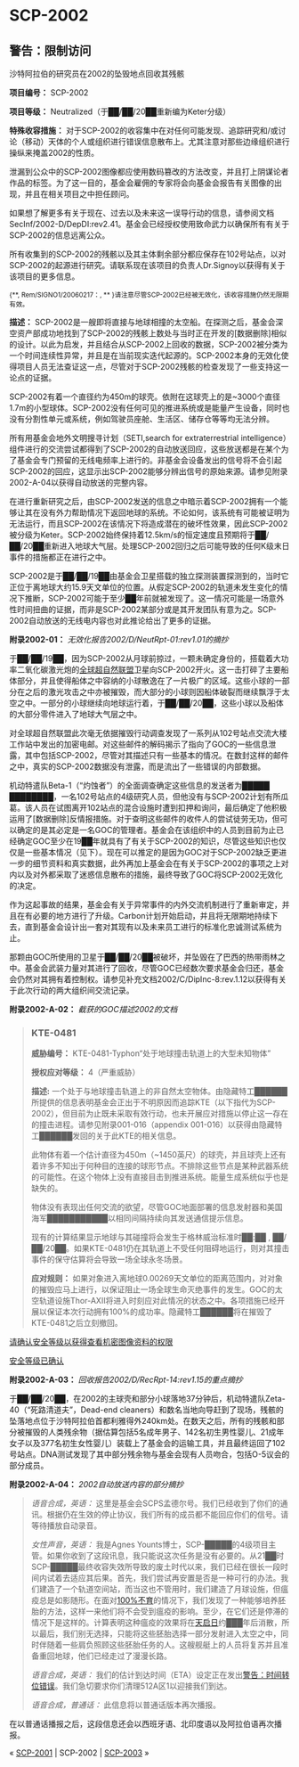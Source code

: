 # SCP-2002
                        



## 警告：限制访问




沙特阿拉伯的研究员在2002的坠毁地点回收其残骸



**项目编号：** SCP-2002

**项目等级：** Neutralized（于██/██/20██重新编为Keter分级）

**特殊收容措施：** 对于SCP-2002的收容集中在对任何可能发现、追踪研究和/或讨论（移动）天体的个人或组织进行错误信息散布上。尤其注意对那些边缘组织进行操纵来掩盖2002的性质。

泄漏到公众中的SCP-2002图像都应使用数码篡改的方法改变，并且打上阴谋论者作品的标签。为了这一目的，基金会雇佣的专家将会向基金会报告有关图像的出现，并且在相关项目之中担任顾问。

如果想了解更多有关于现在、过去以及未来这一误导行动的信息，请参阅文档SecInf/2002-D/DepDI:rev2.41。基金会已经授权使用致命武力以确保所有有关于SCP-2002的信息远离公众。

所有收集到的SCP-2002的残骸以及其主体剩余部分都应保存在102号站点，以对SCP-2002的起源进行研究。请联系现在该项目的负责人Dr.Signoy以获得有关于该项目的更多信息。


<sub>{**, Rem/SIGNO1/20060217&#65306;, ** }&#35831;&#27880;&#24847;&#23613;&#31649;SCP-2002&#24050;&#32463;&#34987;&#26080;&#25928;&#21270;&#65292;&#35813;&#25910;&#23481;&#25514;&#26045;&#20173;&#28982;&#26080;&#38480;&#26399;&#26377;&#25928;&#12290;</sub>


**描述：** SCP-2002是一艘即将直接与地球相撞的太空船。在探测之后，基金会深空资产部成功地找到了SCP-2002的残骸上数处与当时正在开发的[数据删除]相似的设计。以此为启发，并且结合从SCP-2002上回收的数据，SCP-2002被分类为一个时间连续性异常，并且是在当前现实迭代起源的。SCP-2002本身的无效化使得项目人员无法查证这一点，尽管对于SCP-2002残骸的检查发现了一些支持这一论点的证据。

SCP-2002有着一个直径约为450m的球壳。依附在这球壳上的是~3000个直径1.7m的小型球体。SCP-2002没有任何可见的推进系统或是能量产生设备，同时也没有分割性单元或系统，例如驾驶员座舱、生活区、储存仓等等均无法分辨。

所有用基金会地外文明搜寻计划（SETI,search for extraterrestrial intelligence）组件进行的交流尝试都得到了SCP-2002的自动放送回应，这些放送都是在某个为了基金会专门预留的无线电频率上进行的。非基金会设备发出的信号将不会引起SCP-2002的回应，这显示出SCP-2002能够分辨出信号的原始来源。请参见附录2002-A-04以获得自动放送的完整内容。

在进行重新研究之后，由SCP-2002发送的信息之中暗示着SCP-2002拥有一个能够让其在没有外力帮助情况下返回地球的系统。不论如何，该系统有可能被证明为无法运行，而且SCP-2002在该情况下将造成潜在的破坏性效果，因此SCP-2002被分级为Keter。SCP-2002始终保持着12.5km/s的恒定速度且预期将于██/██/20██重新进入地球大气层。处理SCP-2002回归之后可能导致的任何K级末日事件的措施都正在进行之中。

SCP-2002是于██/██/19██由基金会卫星搭载的独立探测装置探测到的，当时它正位于离地球大约15.9天文单位的位置。从假定SCP-2002的轨道未发生变化的情况下推断，SCP-2002可能于至少██年前就被发现了。这一情况可能是一场意外性时间扭曲的证据，而非是SCP-2002某部分或是其开发团队有意为之。SCP-2002自动放送的无线电内容也对此推论给出了更多的证据。

**附录2002-01：** *无效化报告2002/D/NeutRpt-01:rev1.01的摘抄* 

于██/██/19██，因为SCP-2002从月球前掠过，一颗未确定身份的，搭载着大功率二氧化碳激光炮的[全球超自然联盟](/goc-hub-page)卫星向SCP-2002开火。这一击打碎了主要船体部分，并且使得船体之中容纳的小球散逸在了一片极广的区域。这些小球的一部分在之后的激光攻击之中亦被摧毁，而大部分的小球则因船体破裂而继续飘浮于太空之中。一部分的小球继续向地球运行着，于██/██/20██，这些小球以及船体的大部分零件进入了地球大气层之中。

对全球超自然联盟此次毫无依据摧毁行动调查发现了一系列从102号站点交流大楼工作站中发出的加密电邮。对这些邮件的解码揭示了指向了GOC的一些信息泄露，其中包括SCP-2002，尽管对其描述只有一些基本的情况。在数封这样的邮件之中，真实的SCP-2002数据没有泄露，而是流出了一些错误的内部数据。

机动特遣队Beta-1（“灼蚀者”）的全面调查确定这些信息的发送者为█████ ████████，一名102号站点的4级研究人员，但他没有与SCP-2002计划有所瓜葛。该人员在试图离开102站点的混合设施时遭到扣押和询问，最后确定了他积极运用了[数据删除]反情报措施。对于查明这些邮件的收件人的尝试徒劳无功，但可以确定的是其必定是一名GOC的管理者。基金会在该组织中的人员到目前为止已经确定GOC至少在19██年就具有了有关于SCP-2002的知识，尽管这些知识也仅仅是一些基本情况（见下）。现在可以推定的是因为GOC对于SCP-2002缺乏更进一步的细节资料和真实数据，此外再加上基金会在有关于SCP-2002的事项之上对内以及对外都采取了迷惑信息散布的措施，最终导致了GOC将SCP-2002无效化的决定。

作为这起事故的结果，基金会有关于异常事件的内外交流机制进行了重新审定，并且在有必要的地方进行了升级。Carbon计划开始启动，并且将无限期地持续下去，直到基金会设计出一套对其现有以及未来员工进行的标准化忠诚测试系统为止。

那颗由GOC所使用的卫星于██/██/20██被破坏，并坠毁在了巴西的热带雨林之中。基金会武装力量对其进行了回收，尽管GOC已经数次要求基金会归还，基金会仍然对其拥有着控制权。请参见补充文档2002/C/DipInc-8:rev.1.12以获得有关于此次行动的两大组织间交流记录。

**附录2002-A-02：** *截获的GOC描述2002的文档* 


> ### KTE-0481
> 
> **威胁编号：**  KTE-0481-Typhon“处于地球撞击轨道上的大型未知物体”
> 
> **授权应对等级：**  4（严重威胁）
> 
> **描述:**  一个处于与地球撞击轨道上的非自然太空物体。由隐藏特工██████所提供的信息表明基金会正出于不明原因而追踪KTE（以下指代为SCP-2002），但目前为止既未采取有效行动，也未开展应对措施以停止这一存在的撞击进程。请参见附录001-016（appendix 001-016）以获得由隐藏特工██████发回的关于此KTE的相关信息。
> 
> 此物体有着一个估计直径为450m（~1450英尺）的球壳，并且球壳上还有着许多不知出于何种目的连接的球形节点。不排除这些节点是某种武器系统的可能性。在这个物体上没有直接目击到推进系统。能量生成系统似乎也是缺失的。
> 
> 物体没有表现出任何交流的欲望，尽管GOC地面部署的信息发射器和美国海军███████████以相同间隔持续向其发送通信提示信息。
> 
> 现有的计算结果显示地球与其碰撞将会发生于格林威治标准时██:██ , ██/██/20██。如果KTE-0481仍在其轨道上不受任何阻碍地运行，则对其撞击事件的保守估算将会导致一场全球永冬场景。
> 
> **应对规则：**  如果对象进入离地球0.00269天文单位的距离范围内，对对象的摧毁应马上进行，以保证阻止一场全球生命灭绝事件的发生。GOC的太空轨道设施Thor-AXII将进入时刻应对此情况的状态之中。各项措施已经开展以保证本次行动拥有100%的成功率。隐藏特工██████将在摧毁了KTE-0481之后立刻撤回。
> 


<a shape='rect' class='collapsible-block-link' href='javascript:;'>&#35831;&#30830;&#35748;&#23433;&#20840;&#31561;&#32423;&#20197;&#33719;&#24471;&#26597;&#30475;&#26426;&#23494;&#22270;&#20687;&#36164;&#26009;&#30340;&#26435;&#38480;</a>

<a shape='rect' class='collapsible-block-link' href='javascript:;'>&#23433;&#20840;&#31561;&#32423;&#24050;&#30830;&#35748;</a>



**附录2002-A-03：** *回收报告2002/D/RecRpt-14:rev1.15的重点摘抄* 

于██/██/20██，在2002的主球壳和部分小球落地37分钟后，机动特遣队Zeta-40（“死路清道夫”，Dead-end cleaners）和数名当地向导赶到了现场，残骸的坠落地点位于沙特阿拉伯首都利雅得外240km处。在数天之后，所有的残骸和部分被摧毁的人类残余物（据估算包括5名成年男子、142名初生男性婴儿、21成年女子以及377名初生女性婴儿）装载上了基金会的运输工具，并且最终运回了102号站点。DNA测试发现了其中部分残余物与基金会现有人员吻合，包括O-5议会的部分成员。

**附录2002-A-04：** *2002自动放送内容的部分摘抄* 


> *语音合成，英语：* 
这里是基金会SCPS孟德尔号。我们已经收到了你们的通讯。根据仍在生效的停止协议，我们所有的成员都不能回应你们的信号。请等待播放自动录音。
> 
> *女性声音，英语：* 
我是Agnes Younts博士，SCP-█████的4级项目主管。如果你收到了这段讯息，我只能说这次任务是没有必要的。从21██时SCP-█████最终收容失效所导致的废土时代以来，我们已经在很长一段时间内试着去适应其后果。首先，我们尝试再安置是否是一种可行的办法。我们建造了一个轨道空间站，而当这也不管用时，我们建造了月球设施，但瘟疫总是如影随形。在面对[100%不育](/scp-1322)的情况下，我们发现了一种能够培养胚胎的方法，这样一来他们将不会受到瘟疫的影响。至少，在它们还是停滞的情况下是这样的。计算表明这种瘟疫的效果将在[天启日](/scp-2003)约███年后消散，所以最后，我们别无选择，只能将这些胚胎选择一部分发射进入太空之中，同时伴随着一些肩负照顾这些胚胎任务的人。这艘舰艇上的人员将复苏并且准备重回地球，他们已经走过了漫漫长路。
> 
> *语音合成，英语：* 
我们的估计到达时间（ETA）设定正在发出<a shape='rect' class='newpage' href='/the-end-is-the-beginning-is-the-end'>&#35686;&#21578;&#65306;&#26102;&#38388;&#36716;&#20301;&#38169;&#35823;</a>。我们急切要求你们清理512A区1以迎接我们到达。
> 
> *语音合成，普通话：* 
此信息将以普通话版本再次播报。
> 

在以普通话播报之后，这段信息还会以西班牙语、北印度语以及阿拉伯语再次播报。



« [SCP-2001](/scp-2001) | SCP-2002 | [SCP-2003](/scp-2003) »





                    